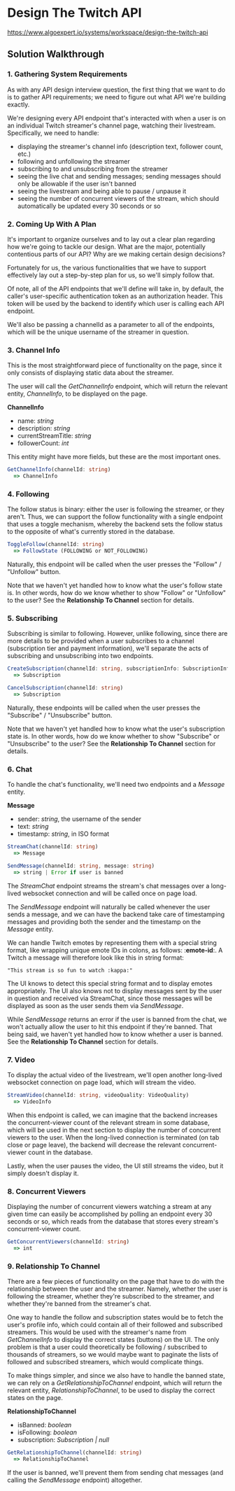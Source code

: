 # Design The Twitch API

https://www.algoexpert.io/systems/workspace/design-the-twitch-api

## Solution Walkthrough

### 1. Gathering System Requirements

As with any API design interview question, the first thing that we want to do is to gather API requirements; we need to figure out what API we're building exactly.

We're designing every API endpoint that's interacted with when a user is on an individual Twitch streamer's channel page, watching their livestream. Specifically, we need to handle:

- displaying the streamer's channel info (description text, follower count, etc.)
- following and unfollowing the streamer
- subscribing to and unsubscribing from the streamer
- seeing the live chat and sending messages; sending messages should only be allowable if the user isn't banned
- seeing the livestream and being able to pause / unpause it
- seeing the number of concurrent viewers of the stream, which should automatically be updated every 30 seconds or so



### 2. Coming Up With A Plan

It's important to organize ourselves and to lay out a clear plan regarding how we're going to tackle our design. What are the major, potentially contentious parts of our API? Why are we making certain design decisions?

Fortunately for us, the various functionalities that we have to support effectively lay out a step-by-step plan for us, so we'll simply follow that.

Of note, all of the API endpoints that we'll define will take in, by default, the caller's user-specific authentication token as an authorization header. This token will be used by the backend to identify which user is calling each API endpoint.

We'll also be passing a channelId as a parameter to all of the endpoints, which will be the unique username of the streamer in question.



### 3. Channel Info

This is the most straightforward piece of functionality on the page, since it only consists of displaying static data about the streamer.

The user will call the *GetChannelInfo* endpoint, which will return the relevant entity, *ChannelInfo*, to be displayed on the page.

**ChannelInfo**
- name: *string*
- description: *string*
- currentStreamTitle: *string*
- followerCount: *int*

This entity might have more fields, but these are the most important ones.

```typescript
GetChannelInfo(channelId: string)
  => ChannelInfo
```



### 4. Following

The follow status is binary: either the user is following the streamer, or they aren't. Thus, we can support the follow functionality with a single endpoint that uses a toggle mechanism, whereby the backend sets the follow status to the opposite of what's currently stored in the database.

```typescript
ToggleFollow(channelId: string)
  => FollowState (FOLLOWING or NOT_FOLLOWING)
```

Naturally, this endpoint will be called when the user presses the "Follow" / "Unfollow" button.

Note that we haven't yet handled how to know what the user's follow state is. In other words, how do we know whether to show "Follow" or "Unfollow" to the user? See the **Relationship To Channel** section for details.



### 5. Subscribing

Subscribing is similar to following. However, unlike following, since there are more details to be provided when a user subscribes to a channel (subscription tier and payment information), we'll separate the acts of subscribing and unsubscribing into two endpoints.

```typescript
CreateSubscription(channelId: string, subscriptionInfo: SubscriptionInfo, paymentInfo: PaymentInfo)
  => Subscription

CancelSubscription(channelId: string)
  => Subscription
```

Naturally, these endpoints will be called when the user presses the "Subscribe" / "Unsubscribe" button.

Note that we haven't yet handled how to know what the user's subscription state is. In other words, how do we know whether to show "Subscribe" or "Unsubscribe" to the user? See the **Relationship To Channel** section for details.



### 6. Chat

To handle the chat's functionality, we'll need two endpoints and a *Message* entity.

**Message**
- sender: *string*, the username of the sender
- text: *string*
- timestamp: *string*, in ISO format

```typescript
StreamChat(channelId: string)
  => Message

SendMessage(channelId: string, message: string)
  => string | Error if user is banned
```

The *StreamChat* endpoint streams the stream's chat messages over a long-lived websocket connection and will be called once on page load.

The *SendMessage* endpoint will naturally be called whenever the user sends a message, and we can have the backend take care of timestamping messages and providing both the sender and the timestamp on the *Message* entity.

We can handle Twitch emotes by representing them with a special string format, like wrapping unique emote IDs in colons, as follows: :**emote-id**:. A Twitch a message will therefore look like this in string format:

```
"This stream is so fun to watch :kappa:"
```

The UI knows to detect this special string format and to display emotes appropriately. The UI also knows not to display messages sent by the user in question and received via StreamChat, since those messages will be displayed as soon as the user sends them via *SendMessage*.

While *SendMessage* returns an error if the user is banned from the chat, we won't actually allow the user to hit this endpoint if they're banned. That being said, we haven't yet handled how to know whether a user is banned. See the **Relationship To Channel** section for details.



### 7. Video

To display the actual video of the livestream, we'll open another long-lived websocket connection on page load, which will stream the video.

```typescript
StreamVideo(channelId: string, videoQuality: VideoQuality)
  => VideoInfo
```

When this endpoint is called, we can imagine that the backend increases the concurrent-viewer count of the relevant stream in some database, which will be used in the next section to display the number of concurrent viewers to the user. When the long-lived connection is terminated (on tab close or page leave), the backend will decrease the relevant concurrent-viewer count in the database.

Lastly, when the user pauses the video, the UI still streams the video, but it simply doesn't display it.



### 8. Concurrent Viewers

Displaying the number of concurrent viewers watching a stream at any given time can easily be accomplished by polling an endpoint every 30 seconds or so, which reads from the database that stores every stream's concurrent-viewer count.

```typescript
GetConcurrentViewers(channelId: string)
  => int
```



### 9. Relationship To Channel
There are a few pieces of functionality on the page that have to do with the relationship between the user and the streamer. Namely, whether the user is following the streamer, whether they're subscribed to the streamer, and whether they're banned from the streamer's chat.

One way to handle the follow and subscription states would be to fetch the user's profile info, which could contain all of their followed and subscribed streamers. This would be used with the streamer's name from *GetChannelInfo* to display the correct states (buttons) on the UI. The only problem is that a user could theoretically be following / subscribed to thousands of streamers, so we would maybe want to paginate the lists of followed and subscribed streamers, which would complicate things.

To make things simpler, and since we also have to handle the banned state, we can rely on a *GetRelationshipToChannel* endpoint, which will return the relevant entity, *RelationshipToChannel*, to be used to display the correct states on the page.

**RelationshipToChannel**

- isBanned: *boolean*
- isFollowing: *boolean*
- subscription: *Subscription | null*

```typescript
GetRelationshipToChannel(channelId: string)
  => RelationshipToChannel
```

If the user is banned, we'll prevent them from sending chat messages (and calling the *SendMessage* endpoint) altogether.